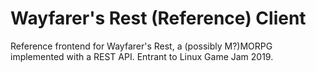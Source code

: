 # Wayfarer's Rest (Reference) Client

Reference frontend for Wayfarer's Rest, a (possibly M?)MORPG implemented with a REST API.
Entrant to Linux Game Jam 2019.
